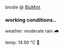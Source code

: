 brodie @ [BluMint](https://www.linkedin.com/company/blumint-io/)

<!--weather_start-->
### working conditions..

weather: moderate rain 🌧️

temp: 14.90 °C 👕

<!--weather_end-->
